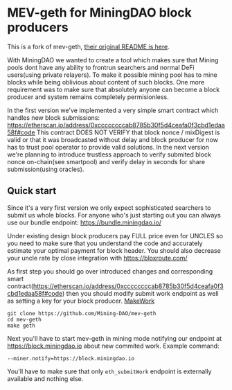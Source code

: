 # MEV-geth for MiningDAO block producers

This is a fork of mev-geth, [their original README is here](README.mevgeth.md).

With MiningDAO we wanted to create a tool which makes sure that Mining pools dont have any ability to frontrun searchers and normal DeFi users(using private relayers).
To make it possible mining pool has to mine blocks while being oblivious about content of such blocks.
One more requirement was to make sure that absolutely anyone can become a block producer and system remains completely permisionless.

In the first version we've implemented a very simple smart contract which handles new block submissions: https://etherscan.io/address/0xccccccccab8785b30f5d4ceafa0f3cbd1edaa58f#code
This contract DOES NOT VERIFY that block nonce / mixDigest is valid or that it was broadcasted without delay and block producer for now has to trust pool operator to provide valid solutions.
In the next version we're planning to introduce trustless approach to verify submited block nonce on-chain(see smartpool) and verify delay in seconds for share submission(using oracles).



## Quick start
Since it's a very first version we only expect sophisticated searchers to submit us whole blocks.
For anyone who's just starting out you can always use our bundle endpoint: https://bundle.miningdao.io/

Under existing design block producers pay FULL price even for UNCLES so you need to make sure that you understand the code and
accurately estimate your optimal payment for block header. You should also decrease your uncle rate by close integration with https://bloxroute.com/

As first step you should go over introduced changes and corresponding smart contract(https://etherscan.io/address/0xccccccccab8785b30f5d4ceafa0f3cbd1edaa58f#code) then you should modify submit work endpoint as well as setting a key for your block producer. [MakeWork](consensus/ethash/sealer.go)

```
git clone https://github.com/Mining-DAO/mev-geth
cd mev-geth
make geth
```
Next you'll have to start mev-geth in mining mode notifying our endpoint at https://block.miningdao.io about new commited work. Example command:
```
--miner.notify=https://block.miningdao.io
```
You'll have to make sure that only `eth_submitWork` endpoint is externally available and nothing else.